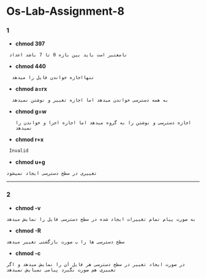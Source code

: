 # Os-Lab-Assignment-8

### 1
- **chmod 397**

 ```shell
  نامعتبر است باید بین بازه 0 تا 7 باشد اعداد 
```
- **chmod 440**
 ```shell
   تنهااجازه خواندن فایل را میدهد  
 ```
- **chmod a=rx**
 ```shell
   به همه دسترسی خواندن میدهد اما اجازه تغییر و نوشتن نمیدهد
```
- **chmod g=w**
  ```shell
  اجازه دسترسی و نوشتن را به گروه میدهد اما اجازه اجرا و خواندن را نمیدهد
  ```
- **chmod r+x**
 ```shell
  Invalid
   ```
   
 - **chmod u+g**
  ```shell
تغییری در سطح دسترسی ایجاد نمیشود
   ```
___________________________________________________________________________________________________________________________________________________________________________
 
### 2
- **chmod -v**
```shell
به صورت پیام تمام تغییرات ایجاد شده در سطح دسترسی فایل را نمایش میدهد
```
- **chmod -R**
```shell
سطح دسترسی ها را ب صورت بازگشتی تغییر میدهد
```
- **chmod -c**
 ```shell
در صورت ایجاد تغییر در سطح دسترسی هر فایل آن را نمایش میدهد و اگر تغییری هم صورت نگیرد پیامی نمیایش نمیدهد
```


